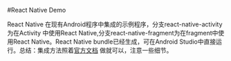 #React Native Demo

React Native 在现有Android程序中集成的示例程序，分支react-native-activity为在Activity
中使用React Native,分支react-native-fragment为在fragment中使用React Native。React
Native bundle已经生成，可在Android Studio中直接运行。总结：集成方法照着[官方文档](http://facebook.github.io/react-native/docs/integration-with-existing-apps.html)
做就可以，注意一些细节。
